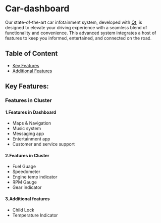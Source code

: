 # Car-dashboard
Our state-of-the-art car infotainment system, developed with [Qt](https://www.qt.io/), is designed to elevate your driving experience with a seamless blend of functionality and convenience. This advanced system integrates a host of features to
keep you informed, entertained, and connected on the road.

## Table of Content
* [Key Features](##KeyFeatures)
* [Additional Features](####AdditionalFeatures)

## Key Features:

### Features in Cluster

#### 1.Features in Dashboard
   * Maps & Navigation
   * Music system
   * Messaging app
   * Entertainment app
   * Customer and service support

#### 2.Features in Cluster
   * Fuel Guage
   * Speedometer
   * Engine temp indicator
   * RPM Gauge
   * Gear indicator

#### 3.Additional features
   * Child Lock
   * Temperature Indicator
    
